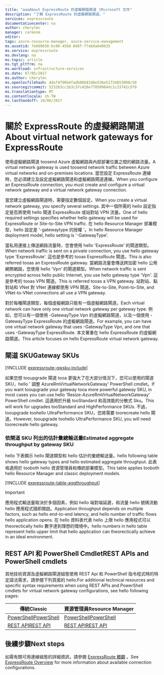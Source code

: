 ```yaml
---
title: "aaaAbout ExpressRoute 的虛擬網路閘道 |Microsoft 文件"
description: "了解 ExpressRoute 的虛擬網路閘道。"
services: expressroute
documentationcenter: na
author: cherylmc
manager: carmonm
editor: 
tags: azure-resource-manager, azure-service-management
ms.assetid: 7e0d9658-bc00-45b0-848f-f7a6da648635
ms.service: expressroute
ms.devlang: na
ms.topic: article
ms.tgt_pltfrm: na
ms.workload: infrastructure-services
ms.date: 07/05/2017
ms.author: cherylmc
ms.openlocfilehash: 4daf4f96b4fadb00683d8e536e51734853008c50
ms.sourcegitcommit: 523283cc1b3c37c428e77850964dc1c33742c5f0
ms.translationtype: MT
ms.contentlocale: zh-TW
ms.lasthandoff: 10/06/2017
---
```

# <a name="about-virtual-network-gateways-for-expressroute"></a><span data-ttu-id="9bcef-103">關於 ExpressRoute 的虛擬網路閘道</span><span class="sxs-lookup"><span data-stu-id="9bcef-103">About virtual network gateways for ExpressRoute</span></span>
<span data-ttu-id="9bcef-104">使用虛擬網路閘道 toosend Azure 虛擬網路與內部部署位置之間的網路流量。</span><span class="sxs-lookup"><span data-stu-id="9bcef-104">A virtual network gateway is used toosend network traffic between Azure virtual networks and on-premises locations.</span></span> <span data-ttu-id="9bcef-105">當您設定 ExpressRoute 連線時，您必須建立及設定虛擬網路閘道和虛擬網路閘道連線。</span><span class="sxs-lookup"><span data-stu-id="9bcef-105">When you configure an ExpressRoute connection, you must create and configure a virtual network gateway and a virtual network gateway connection.</span></span>

<span data-ttu-id="9bcef-106">當您建立虛擬網路閘道時，需要指定數個設定。</span><span class="sxs-lookup"><span data-stu-id="9bcef-106">When you create a virtual network gateway, you specify several settings.</span></span> <span data-ttu-id="9bcef-107">其中一個所需的 hello 設定指定是否將使用 hello 閘道 ExpressRoute 或站對站 VPN 流量。</span><span class="sxs-lookup"><span data-stu-id="9bcef-107">One of hello required settings specifies whether hello gateway will be used for ExpressRoute or Site-to-Site VPN traffic.</span></span> <span data-ttu-id="9bcef-108">在 hello Resource Manager 部署模型，hello 設定是 '-gatewaytype 的授權 '。</span><span class="sxs-lookup"><span data-stu-id="9bcef-108">In hello Resource Manager deployment model, hello setting is '-GatewayType'.</span></span>

<span data-ttu-id="9bcef-109">當私用連接上傳送網路流量時，您會使用 hello 'ExpressRoute' 的閘道類型。</span><span class="sxs-lookup"><span data-stu-id="9bcef-109">When network traffic is sent on a private connection, you use hello gateway type 'ExpressRoute'.</span></span> <span data-ttu-id="9bcef-110">這也是參考的 tooas ExpressRoute 閘道。</span><span class="sxs-lookup"><span data-stu-id="9bcef-110">This is also referred tooas an ExpressRoute gateway.</span></span> <span data-ttu-id="9bcef-111">當網路流量會傳送跨加密 hello 公用網際網路，您使用 hello 'Vpn' 的閘道類型。</span><span class="sxs-lookup"><span data-stu-id="9bcef-111">When network traffic is sent encrypted across hello public Internet, you use hello gateway type 'Vpn'.</span></span> <span data-ttu-id="9bcef-112">這是參考的 tooas VPN 閘道。</span><span class="sxs-lookup"><span data-stu-id="9bcef-112">This is referred tooas a VPN gateway.</span></span> <span data-ttu-id="9bcef-113">站對站、點對站和 VNet 對 VNet 連線都使用 VPN 閘道。</span><span class="sxs-lookup"><span data-stu-id="9bcef-113">Site-to-Site, Point-to-Site, and VNet-to-VNet connections all use a VPN gateway.</span></span>

<span data-ttu-id="9bcef-114">對於每種閘道類型，每個虛擬網路只能有一個虛擬網路閘道。</span><span class="sxs-lookup"><span data-stu-id="9bcef-114">Each virtual network can have only one virtual network gateway per gateway type.</span></span> <span data-ttu-id="9bcef-115">例如，您可以有一個使用 -GatewayType Vpn 的虛擬網路閘道，以及一個使用 -GatewayType ExpressRoute 的虛擬網路閘道。</span><span class="sxs-lookup"><span data-stu-id="9bcef-115">For example, you can have one virtual network gateway that uses -GatewayType Vpn, and one that uses -GatewayType ExpressRoute.</span></span> <span data-ttu-id="9bcef-116">本文著重在 hello ExpressRoute 的虛擬網路閘道。</span><span class="sxs-lookup"><span data-stu-id="9bcef-116">This article focuses on hello ExpressRoute virtual network gateway.</span></span>

## <span data-ttu-id="9bcef-117"><a name="gwsku"></a>閘道 SKU</span><span class="sxs-lookup"><span data-stu-id="9bcef-117"><a name="gwsku"></a>Gateway SKUs</span></span>
[!INCLUDE [expressroute-gwsku-include](../../includes/expressroute-gwsku-include.md)]

<span data-ttu-id="9bcef-118">如果您想 tooupgrade 閘道 tooa 更強大了在大部分情況下，您可以使用的閘道 SKU，hello ' 調整 AzureRmVirtualNetworkGateway' PowerShell cmdlet。</span><span class="sxs-lookup"><span data-stu-id="9bcef-118">If you want tooupgrade your gateway tooa more powerful gateway SKU, in most cases you can use hello 'Resize-AzureRmVirtualNetworkGateway' PowerShell cmdlet.</span></span> <span data-ttu-id="9bcef-119">這適用於升級 tooStandard 和高效能的分散式 Sku。</span><span class="sxs-lookup"><span data-stu-id="9bcef-119">This will work for upgrades tooStandard and HighPerformance SKUs.</span></span> <span data-ttu-id="9bcef-120">不過，tooupgrade toohello UltraPerformance SKU，您將需要 toorecreate hello 閘道。</span><span class="sxs-lookup"><span data-stu-id="9bcef-120">However, tooupgrade toohello UltraPerformance SKU, you will need toorecreate hello gateway.</span></span>

### <span data-ttu-id="9bcef-121"><a name="aggthroughput"></a>依閘道 SKU 列出的估計彙總輸送量</span><span class="sxs-lookup"><span data-stu-id="9bcef-121"><a name="aggthroughput"></a>Estimated aggregate throughput by gateway SKU</span></span>
<span data-ttu-id="9bcef-122">hello 下表顯示 hello 閘道類型和 hello 估計的彙總輸送量。</span><span class="sxs-lookup"><span data-stu-id="9bcef-122">hello following table shows hello gateway types and hello estimated aggregate throughput.</span></span> <span data-ttu-id="9bcef-123">此表格適用於 tooboth hello 資源管理員和傳統部署模型。</span><span class="sxs-lookup"><span data-stu-id="9bcef-123">This table applies tooboth hello Resource Manager and classic deployment models.</span></span>

[!INCLUDE [expressroute-table-aggthroughput](../../includes/expressroute-table-aggtput-include.md)]

> [!IMPORTANT]
> <span data-ttu-id="9bcef-124">應用程式輸送量取決於多個因素，例如 hello 端對端延遲，和流量 hello 號碼流動 hello 應用程式隨即開啟。</span><span class="sxs-lookup"><span data-stu-id="9bcef-124">Application throughput depends on multiple factors, such as hello end-to-end latency, and hello number of traffic flows hello application opens.</span></span> <span data-ttu-id="9bcef-125">在 hello 資料表代表 hello 上限 hello 應用程式可以 theorectically hello 數字達到理想的環境中。</span><span class="sxs-lookup"><span data-stu-id="9bcef-125">hello numbers in hello table represent hello upper limit that hello application can theorectically achieve in an ideal environment.</span></span> 
> 
>

## <span data-ttu-id="9bcef-126"><a name="resources"></a>REST API 和 PowerShell Cmdlet</span><span class="sxs-lookup"><span data-stu-id="9bcef-126"><a name="resources"></a>REST APIs and PowerShell cmdlets</span></span>
<span data-ttu-id="9bcef-127">其他技術資源及虛擬網路閘道組態使用 REST Api 和 PowerShell 指令程式時的特定語法需求，請參閱下列頁面的 hello:</span><span class="sxs-lookup"><span data-stu-id="9bcef-127">For additional technical resources and specific syntax requirements when using REST APIs and PowerShell cmdlets for virtual network gateway configurations, see hello following pages:</span></span>

| <span data-ttu-id="9bcef-128">**傳統**</span><span class="sxs-lookup"><span data-stu-id="9bcef-128">**Classic**</span></span> | <span data-ttu-id="9bcef-129">**資源管理員**</span><span class="sxs-lookup"><span data-stu-id="9bcef-129">**Resource Manager**</span></span> |
| --- | --- |
| [<span data-ttu-id="9bcef-130">PowerShell</span><span class="sxs-lookup"><span data-stu-id="9bcef-130">PowerShell</span></span>](https://msdn.microsoft.com/library/mt270335.aspx) |[<span data-ttu-id="9bcef-131">PowerShell</span><span class="sxs-lookup"><span data-stu-id="9bcef-131">PowerShell</span></span>](https://msdn.microsoft.com/library/mt163510.aspx) |
| [<span data-ttu-id="9bcef-132">REST API</span><span class="sxs-lookup"><span data-stu-id="9bcef-132">REST API</span></span>](https://msdn.microsoft.com/library/jj154113.aspx) |[<span data-ttu-id="9bcef-133">REST API</span><span class="sxs-lookup"><span data-stu-id="9bcef-133">REST API</span></span>](https://msdn.microsoft.com/library/mt163859.aspx) |

## <a name="next-steps"></a><span data-ttu-id="9bcef-134">後續步驟</span><span class="sxs-lookup"><span data-stu-id="9bcef-134">Next steps</span></span>
<span data-ttu-id="9bcef-135">如需有關可用連線組態的詳細資訊，請參閱 [ExpressRoute 概觀](expressroute-introduction.md) 。</span><span class="sxs-lookup"><span data-stu-id="9bcef-135">See [ExpressRoute Overview](expressroute-introduction.md) for more information about available connection configurations.</span></span> 

